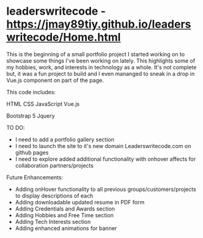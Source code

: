 # leaderswritecode - https://jmay89tiy.github.io/leaderswritecode/Home.html
This is the beginning of a small portfolio project I started working on to showcase some things I've been working on lately. This highlights some of my hobbies, work, and interests in technology as a whole. It's not complete but, it was a fun project to build and I even mananged to sneak in a drop in Vue.js component on part of the page.

This code includes:

HTML
CSS
JavaScript
Vue.js

Bootstrap 5
Jquery


TO DO:

- I need to add a portfolio gallery section
- I need to launch the site to it's new domain Leaderswritecode.com on github pages
- I need to explore added additional functionality with onhover affects for collaboration partners/projects


Future Enhancements: 

- Adding onHover functionality to all previous groups/customers/projects to display descriptions of each
- Adding downloadable updated resume in PDF form
- Adding Credentials and Awards section
- Adding Hobbies and Free Time section
- Adding Tech Interests section
- Adding enhanced animations for banner
